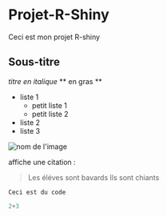 # Projet-R-Shiny
Ceci est mon projet R-shiny

## Sous-titre

*titre en italique*
** en gras **

- liste 1
    - petit liste 1
    - petit liste 2
- liste 2
- liste 3

![nom de l'image](https://us.123rf.com/450wm/kantyasmiley/kantyasmiley2305/kantyasmiley230503955/208851936-noir-afro-afro-am%C3%A9ricain-fille-femme-dame-illustration-vectorielle-portrait-t%C3%AAte-visage-boucl%C3%A9s.jpg?ver=6)

affiche une citation :
> Les éléves sont bavards
> Ils sont chiants

` Ceci est du code `
```python
2+3
```
